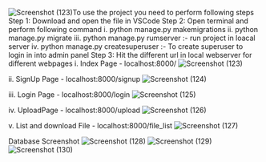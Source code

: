 ![Screenshot (123)](https://github.com/kushmohit07/file-sharing-system-test/assets/144076408/aff69be7-b197-46f9-9270-59283b0b52f2)To use the project you need to perform following steps
Step 1: Download and open the file in VSCode
Step 2: Open terminal and perform following command
  i. python manage.py makemigrations
  ii. python manage.py migrate
  iii. python manage.py rumserver :- run project in loacal server
  iv. python manage.py createsuperuser :- To create superuser to login in into admin panel
Step 3: Hit the different url in local webserver for different webpages
  i. Index Page - localhost:8000/
      ![Screenshot (123)](https://github.com/kushmohit07/file-sharing-system-test/assets/144076408/938dd453-fc3f-430f-9913-07d6f11dae07)

  ii. SignUp Page - localhost:8000/signup
      ![Screenshot (124)](https://github.com/kushmohit07/file-sharing-system-test/assets/144076408/ce34e0f4-515d-4c68-b1c4-c8f2e8e82822)

  iii. Login Page - localhost:8000/login
      ![Screenshot (125)](https://github.com/kushmohit07/file-sharing-system-test/assets/144076408/dfecdf8a-17ea-438b-b4c6-b0d940fbc78f)

  iv. UploadPage - localhost:8000/upload
      ![Screenshot (126)](https://github.com/kushmohit07/file-sharing-system-test/assets/144076408/8c203ad1-a47e-400f-9b38-9faca0fec07f)

  v. List and download File - localhost:8000/file_list
      ![Screenshot (127)](https://github.com/kushmohit07/file-sharing-system-test/assets/144076408/c569044d-735e-4b2a-b698-646ddf8c6fc0)

Database Screenshot
      ![Screenshot (128)](https://github.com/kushmohit07/file-sharing-system-test/assets/144076408/1a79a4ea-8f7d-4b34-8d8f-03b21bce0db8)  ![Screenshot (129)](https://github.com/kushmohit07/file-sharing-system-test/assets/144076408/0bc86daa-3f85-4eab-8bff-d9825e055826)  ![Screenshot (130)](https://github.com/kushmohit07/file-sharing-system-test/assets/144076408/43c6fef9-cb99-4f0e-858e-8a7325d65759)
